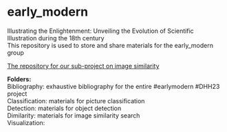 # early_modern

Illustrating the Enlightenment: Unveiling the Evolution of Scientific Illustration during the 18th century <br>
This repository is used to store and share materials for the early_modern group

[The repository for our sub-project on image similarity](https://github.com/dhh23/early-modern-image-similarity "dhh23/early-modern-image-similarity")

**Folders:**<br>
Bibliography: exhaustive bibliography for the entire #earlymodern #DHH23 project <br>
Classification: materials for picture classification <br>
Detection: materials for object detection <br>
Dimilarity: materials for image similarity search <br>
Visualization:
